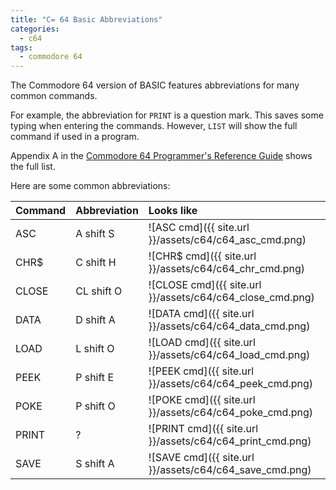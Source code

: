 ```yaml
---
title: "C= 64 Basic Abbreviations"
categories:
  - c64
tags:
  - commodore 64
---
```


The Commodore 64 version of BASIC features abbreviations for many common commands. 

For example, the abbreviation for `PRINT` is a question mark. This saves some typing when entering the commands. However, `LIST` will show the full command if used in a program.

Appendix A in the [Commodore 64 Programmer's Reference Guide](https://github.com/Pitchnogle/commodore64/blob/master/reference/C64_Programmer's_Reference_Guide.pdf) shows the full list.

Here are some common abbreviations:  

| Command | Abbreviation | Looks like                                    |
|:--------|:-------------|:----------------------------------------------|
| ASC     | A shift S    | ![ASC cmd]({{ site.url }}/assets/c64/c64_asc_cmd.png)     |
| CHR$    | C shift H    | ![CHR$ cmd]({{ site.url }}/assets/c64/c64_chr_cmd.png)    |
| CLOSE   | CL shift O   | ![CLOSE cmd]({{ site.url }}/assets/c64/c64_close_cmd.png) |
| DATA    | D shift A    | ![DATA cmd]({{ site.url }}/assets/c64/c64_data_cmd.png)   |
| LOAD    | L shift O    | ![LOAD cmd]({{ site.url }}/assets/c64/c64_load_cmd.png)   |
| PEEK    | P shift E    | ![PEEK cmd]({{ site.url }}/assets/c64/c64_peek_cmd.png)   |
| POKE    | P shift O    | ![POKE cmd]({{ site.url }}/assets/c64/c64_poke_cmd.png)   |
| PRINT   | ?            | ![PRINT cmd]({{ site.url }}/assets/c64/c64_print_cmd.png) |
| SAVE    | S shift A    | ![SAVE cmd]({{ site.url }}/assets/c64/c64_save_cmd.png)   |
